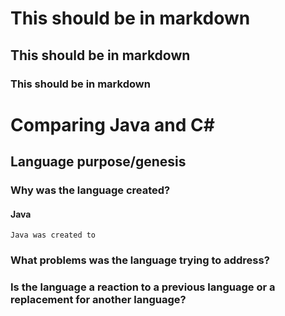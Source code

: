 # This should be in markdown
## This should be in markdown
### This should be in markdown

# Comparing Java and C#



## Language purpose/genesis


### Why was the language created?
#### Java
    Java was created to
### What problems was the language trying to address?

### Is the language a reaction to a previous language or a replacement for another language?
